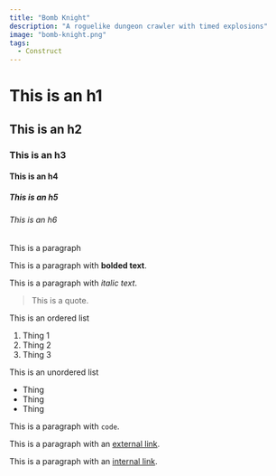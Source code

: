 ```yaml
---
title: "Bomb Knight"
description: "A roguelike dungeon crawler with timed explosions"
image: "bomb-knight.png"
tags:
  - Construct
---
```


# This is an h1

## This is an h2

### This is an h3

#### This is an h4

##### This is an h5

###### This is an h6

This is a paragraph

This is a paragraph with **bolded text**.

This is a paragraph with _italic text_.

> This is a quote.

This is an ordered list

1. Thing 1
2. Thing 2
3. Thing 3

This is an unordered list

- Thing
- Thing
- Thing

This is a paragraph with `code`.

This is a paragraph with an [external link](https://www.wpi.edu/).

This is a paragraph with an [internal link](/).
